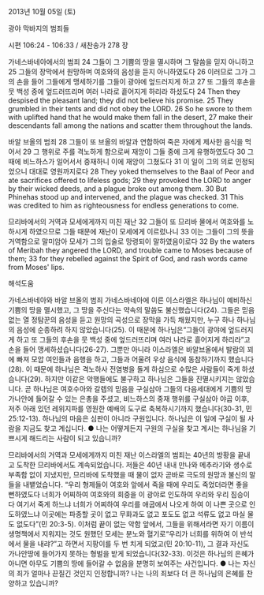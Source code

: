 2013년 10월 05일 (토)

광야 막바지의 범죄들



시편 106:24 - 106:33 / 새찬송가 278 장


가네스바네아에서의 범죄
24 그들이 그 기쁨의 땅을 멸시하며 그 말씀을 믿지 아니하고 25 그들의 장막에서 원망하며 여호와의 음성을 듣지 아니하였도다 26 이러므로 그가 그의 손을 들어 그들에게 맹세하기를 그들이 광야에 엎드러지게 하고 27 또 그들의 후손을 뭇 백성 중에 엎드러뜨리며 여러 나라로 흩어지게 하리라 하셨도다
24 Then they despised the pleasant land; they did not believe his promise. 25 They grumbled in their tents and did not obey the LORD. 26 So he swore to them with uplifted hand that he would make them fall in the desert, 27 make their descendants fall among the nations and scatter them throughout the lands.

바알 브올의 범죄
28 그들이 또 브올의 바알과 연합하여 죽은 자에게 제사한 음식을 먹어서 29 그 행위로 주를 격노하게 함으로써 재앙이 그들 중에 크게 유행하였도다 30 그 때에 비느하스가 일어서서 중재하니 이에 재앙이 그쳤도다 31 이 일이 그의 의로 인정되었으니 대대로 영원까지로다
28 They yoked themselves to the Baal of Peor and ate sacrifices offered to lifeless gods; 29 they provoked the LORD to anger by their wicked deeds, and a plague broke out among them. 30 But Phinehas stood up and intervened, and the plague was checked. 31 This was credited to him as righteousness for endless generations to come.

므리바에서의 거역과 모세에게까지 미친 재난
32 그들이 또 므리바 물에서 여호와를 노하시게 하였으므로 그들 때문에 재난이 모세에게 이르렀나니 33 이는 그들이 그의 뜻을 거역함으로 말미암아 모세가 그의 입술로 망령되이 말하였음이로다
32 By the waters of Meribah they angered the LORD, and trouble came to Moses because of them; 33 for they rebelled against the Spirit of God, and rash words came from Moses' lips.

해석도움





가네스바네아와 바알 브올의 범죄 
가네스바네아에 이른 이스라엘은 하나님이 예비하신 기쁨의 땅을 멸시했고, 그 땅을 주신다는 약속의 말씀도 불신했습니다(24). 그들은 믿음 없는 열 정탐꾼의 음성을 듣고 원망의 곡성으로 장막을 가득 채웠지만, 누구 하나 하나님의 음성에 순종하려 하지 않았습니다(25). 이 때문에 하나님은“그들이 광야에 엎드러지게 하고 또 그들의 후손을 뭇 백성 중에 엎드러뜨리며 여러 나라로 흩어지게 하리라”고 손을 들어 맹세하셨습니다(26-27). 그뿐만 아니라 이스라엘은 바알브올에서 발람의 꾀에 빠져 모압 여인들과 음행을 하고, 그들과 어울려 우상 음식에 동참하기까지 했습니다(28). 이 때문에 하나님은 격노하사 전염병을 돌게 하심으로 수많은 사람들이 죽게 하셨습니다(29). 하지만 이같은 악행들에도 불구하고 하나님은 그들을 진멸시키지는 않았습니다. 곧 하나님은 여호수아와 갈렙의 믿음을 구실삼아 그들의 다음세대에게 기쁨의 땅 가나안에 들어갈 수 있는 은총을 주셨고, 비느하스의 중재 행위를 구실삼아 야곱 이후, 저주 아래 있던 레위지파를 영원한 예배의 도구로 축복하시기까지 했습니다(30-31, 민 25:12-13). 하나님의 마음은 심판이 아니라 구원입니다. 하나님은 이 일에 구실이 될 사람을 지금도 찾고 계십니다.
● 나는 어떻게든지 구원의 구실을 찾고 계시는 하나님을 기쁘시게 해드리는 사람이 되고 있습니까?

므리바에서의 거역과 모세에게까지 미친 재난 
이스라엘의 범죄는 40년의 방황을 끝내고 도착한 므리바에서도 계속되었습니다. 저들은 40년 내내 만나와 메추라기와 생수로 부족함 없이 지냈지만, 므리바에 도착했을 때 물이 없자 곧바로 극도의 원망과 불신의 말들을 내뱉었습니다. “우리 형제들이 여호와 앞에서 죽을 때에 우리도 죽었더라면 좋을 뻔하였도다 너희가 어찌하여 여호와의 회중을 이 광야로 인도하여 우리와 우리 짐승이 다 여기서 죽게 하느냐 너희가 어찌하여 우리를 애굽에서 나오게 하여 이 나쁜 곳으로 인도하였느냐 이곳에는 파종할 곳이 없고 무화과도 없고 포도도 없고 석류도 없고 마실 물도 없도다”(민 20:3-5). 이처럼 끝이 없는 악함 앞에서, 그들을 위해서라면 자기 이름이 생명책에서 지워지는 것도 원했던 모세는 분노와 혈기로“우리가 너희를 위하여 이 반석에서 물을 내랴?”고 하면서 지팡이를 두 번 치게 되었고(민 20:10-11), 그 결과 자신도 가나안땅에 들어가지 못하는 형벌을 받게 되었습니다(32-33). 이것은 하나님의 은혜가 아니면 아무도 기쁨의 땅에 들어갈 수 없음을 분명히 보여주는 사건입니다.
● 나는 자신의 죄가 얼마나 끈질긴 것인지 인정합니까? 나는 나의 죄보다 더 큰 하나님의 은혜를 찬양하고 있습니까?